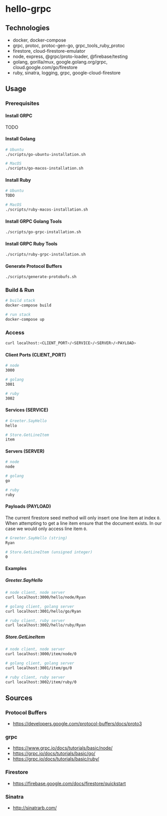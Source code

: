 # hello-grpc

## Technologies

* docker, docker-compose
* grpc, protoc, protoc-gen-go, grpc_tools_ruby_protoc
* firestore, cloud-firestore-emulator
* node, express, @grpc/proto-loader, @firebase/testing
* golang, gorilla/mux, google.golang.org/grpc, cloud.google.com/go/firestore
* ruby, sinatra, logging, grpc, google-cloud-firestore

## Usage

### Prerequisites

#### Install GRPC

TODO

#### Install Golang

```bash
# Ubuntu
./scripts/go-ubuntu-installation.sh

# MacOS
./scripts/go-macos-installation.sh
```

#### Install Ruby

```bash
# Ubuntu
TODO

# MacOS
./scripts/ruby-macos-installation.sh
```

#### Install GRPC Golang Tools

```bash
./scripts/go-grpc-installation.sh
```

#### Install GRPC Ruby Tools

```bash
./scripts/ruby-grpc-installation.sh
```

#### Generate Protocol Buffers

```bash
./scripts/generate-protobufs.sh
```

### Build & Run

```bash
# build stack
docker-compose build

# run stack
docker-compose up
```

### Access

```bash
curl localhost:<CLIENT_PORT>/<SERVICE>/<SERVER>/<PAYLOAD>
```

#### Client Ports (CLIENT_PORT)

```bash
# node
3000

# golang
3001

# ruby
3002
```

#### Services (SERVICE)

```bash
# Greeter.SayHello
hello

# Store.GetLineItem
item
```

#### Servers (SERVER)

```bash
# node
node

# golang
go

# ruby
ruby
```

#### Payloads (PAYLOAD)

The current firestore seed method will only insert one line item at index `0`.
When attempting to get a line item ensure that the document exists.
In our case we would only access line item `0`.

```bash
# Greeter.SayHello (string)
Ryan

# Store.GetLineItem (unsigned integer)
0
```

#### Examples

##### Greeter.SayHello

```bash
# node client, node server
curl localhost:3000/hello/node/Ryan

# golang client, golang server
curl localhost:3001/hello/go/Ryan

# ruby client, ruby server
curl localhost:3002/hello/ruby/Ryan
```

##### Store.GetLineItem

```bash
# node client, node server
curl localhost:3000/item/node/0

# golang client, golang server
curl localhost:3001/item/go/0

# ruby client, ruby server
curl localhost:3002/item/ruby/0
```

## Sources

### Protocol Buffers

* https://developers.google.com/protocol-buffers/docs/proto3

### grpc

* https://www.grpc.io/docs/tutorials/basic/node/
* https://grpc.io/docs/tutorials/basic/go/
* https://grpc.io/docs/tutorials/basic/ruby/

### Firestore

* https://firebase.google.com/docs/firestore/quickstart

### Sinatra

* http://sinatrarb.com/
